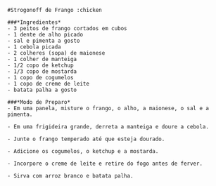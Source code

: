  	
	#Strogonoff de Frango :chicken

	###*Ingredientes*
	- 3 peitos de frango cortados em cubos
	- 1 dente de alho picado
	- sal e pimenta a gosto
	- 1 cebola picada
	- 2 colheres (sopa) de maionese
	- 1 colher de manteiga
 	- 1/2 copo de ketchup
	- 1/3 copo de mostarda
	- 1 copo de cogumelos
	- 1 copo de creme de leite
	- batata palha a gosto

	###*Modo de Preparo*
	- Em uma panela, misture o frango, o alho, a maionese, o sal e a pimenta.

	- Em uma frigideira grande, derreta a manteiga e doure a cebola.

	- Junte o frango temperado até que esteja dourado.

	- Adicione os cogumelos, o ketchup e a mostarda.

	- Incorpore o creme de leite e retire do fogo antes de ferver.

	- Sirva com arroz branco e batata palha.
